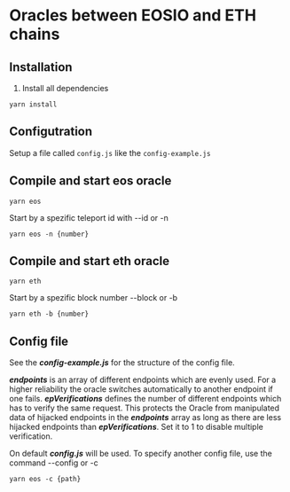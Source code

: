 # Oracles between EOSIO and ETH chains


## Installation
1. Install all dependencies
```
yarn install
```
## Configutration
Setup a file called `config.js` like the `config-example.js`

## Compile and start eos oracle
```
yarn eos
```
Start by a spezific teleport id with --id or -n

```
yarn eos -n {number}
```
## Compile and start eth oracle

```
yarn eth
```
Start by a spezific block number --block or -b

```
yarn eth -b {number}
```
## Config file
See the ***config-example.js*** for the structure of the config file.

***endpoints*** is an array of different endpoints which are evenly used. For a higher reliability the oracle switches automatically to another endpoint if one fails. ***epVerifications*** defines the number of different endpoints which has to verify the same request. This protects the Oracle from manipulated data of hijacked endpoints in the ***endpoints*** array as long as there are less hijacked endpoints than ***epVerifications***. Set it to 1 to disable multiple verification.

On default ***config.js*** will be used. To specify another config file, use the command --config or -c 
```
yarn eos -c {path}
```
